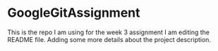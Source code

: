 # GoogleGitAssignment
This is the repo I am using for the week 3 assignment I am editing the README file. Adding some more details about the project description.
